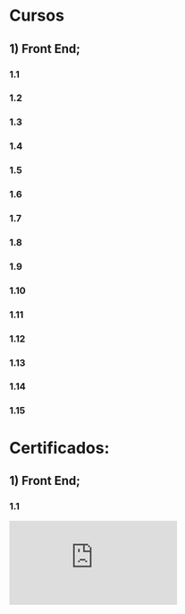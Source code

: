 # Cursos

## 1) Front End;

### 1.1 
### 1.2
### 1.3
### 1.4
### 1.5
### 1.6
### 1.7
### 1.8
### 1.9
### 1.10
### 1.11
### 1.12
### 1.13
### 1.14
### 1.15


# Certificados:

## 1) Front End;

### 1.1 
![Lógica de Programação Essencial ](https://github.com/DevKleberMendes/Cursos/blob/main/1.1%20L%C3%B3gica%20de%20Programa%C3%A7%C3%A3o%20Essencial.pdf)
